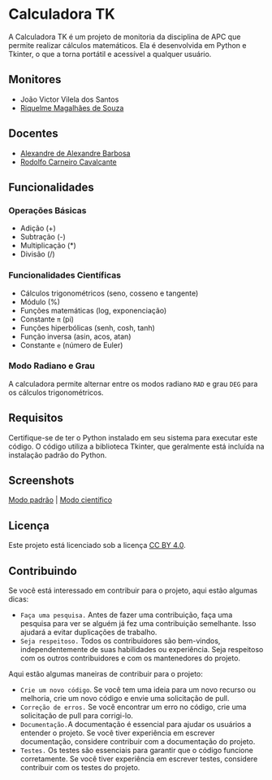 # Calculadora TK

A Calculadora TK é um projeto de monitoria da disciplina de APC que permite realizar cálculos matemáticos. Ela é desenvolvida em Python e Tkinter, o que a torna portátil e acessível a qualquer usuário.

## Monitores

- João Victor Vilela dos Santos
- [Riquelme Magalhães de Souza](https://github.com/RiquelmeMagal)

## Docentes

- [Alexandre de Alexandre Barbosa](http://lattes.cnpq.br/9588814902346410)
- [Rodolfo Carneiro Cavalcante](http://lattes.cnpq.br/0181615416246917)

## Funcionalidades

### Operações Básicas

- Adição (+)
- Subtração (-)
- Multiplicação (*)
- Divisão (/)

### Funcionalidades Científicas
- Cálculos trigonométricos (seno, cosseno e tangente)
- Módulo (%)
- Funções matemáticas (log, exponenciação)
- Constante ``π`` (pi)
- Funções hiperbólicas (senh, cosh, tanh)
- Função inversa (asin, acos, atan)
- Constante ``e`` (número de Euler)

### Modo Radiano e Grau
A calculadora permite alternar entre os modos radiano ``RAD`` e grau ``DEG`` para os cálculos trigonométricos.

## Requisitos
Certifique-se de ter o Python instalado em seu sistema para executar este código. O código utiliza a biblioteca Tkinter, que geralmente está incluída na instalação padrão do Python.

## Screenshots

[Modo padrão](https://github.com/oaojcc/calculadora-tk/blob/main/Screenshots/modo%20padr%C3%A3o.PNG) | [Modo científico](https://github.com/oaojcc/calculadora-tk/blob/main/Screenshots/modo%20cient%C3%ADfico.PNG)

## Licença
Este projeto está licenciado sob a licença [CC BY 4.0](https://creativecommons.org/licenses/by/4.0/).

## Contribuindo

Se você está interessado em contribuir para o projeto, aqui estão algumas dicas:

- ``Faça uma pesquisa.`` Antes de fazer uma contribuição, faça uma pesquisa para ver se alguém já fez uma contribuição semelhante. Isso ajudará a evitar duplicações de trabalho.
- ``Seja respeitoso.`` Todos os contribuidores são bem-vindos, independentemente de suas habilidades ou experiência. Seja respeitoso com os outros contribuidores e com os mantenedores do projeto.

Aqui estão algumas maneiras de contribuir para o projeto:

- ``Crie um novo código``. Se você tem uma ideia para um novo recurso ou melhoria, crie um novo código e envie uma solicitação de pull.
- ``Correção de erros.`` Se você encontrar um erro no código, crie uma solicitação de pull para corrigi-lo.
- ``Documentação.``A documentação é essencial para ajudar os usuários a entender o projeto. Se você tiver experiência em escrever documentação, considere contribuir com a documentação do projeto.
- ``Testes.`` Os testes são essenciais para garantir que o código funcione corretamente. Se você tiver experiência em escrever testes, considere contribuir com os testes do projeto.
